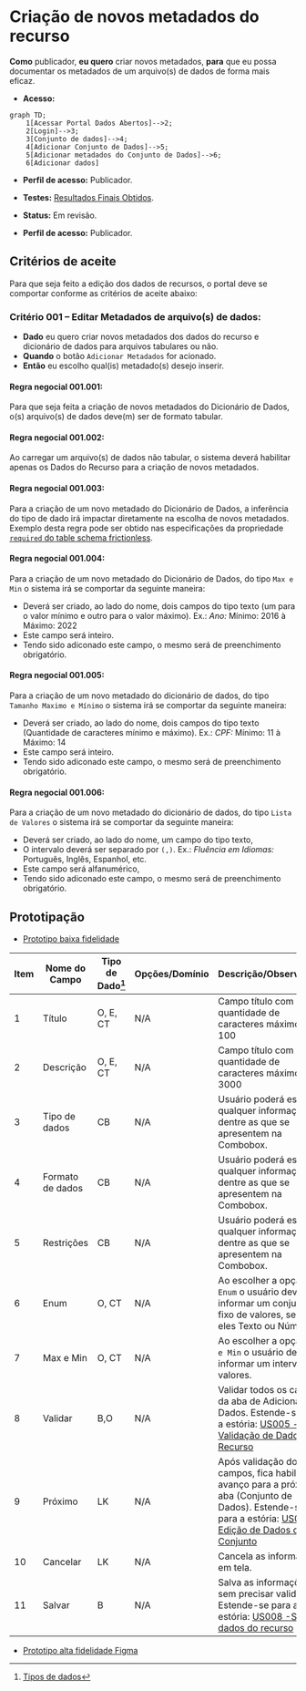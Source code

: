 # Criação de novos metadados do recurso

**Como** publicador, **eu quero**  criar novos metadados, **para** que eu possa documentar os metadados de um arquivo(s) de dados de forma mais eficaz.

- **Acesso:** 

```mermaid
graph TD;
    1[Acessar Portal Dados Abertos]-->2;
    2[Login]-->3;
    3[Conjunto de dados]-->4;
    4[Adicionar Conjunto de Dados]-->5;
    5[Adicionar metadados do Conjunto de Dados]-->6;
    6[Adicionar dados]
```

- **Perfil de acesso:** Publicador. 

- **Testes:** [Resultados Finais Obtidos](../../../testes/sprint_03/04_criacao_de_novos_metadados_do_recurso_casos_de_teste/#testes-realizados-pela-equipe-dcta-em-ambiente-da-cge).

- **Status:** Em revisão.

- **Perfil de acesso:** Publicador. 

## Critérios de aceite
Para que seja feito a edição dos dados de recursos, o portal deve se comportar conforme as critérios de aceite abaixo:

### **Critério 001 – Editar Metadados de arquivo(s) de dados:**
- **Dado** eu quero criar novos metadados dos dados do recurso e dicionário de dados para arquivos tabulares ou não.
- **Quando** o botão `Adicionar Metadados` for acionado.
- **Então** eu escolho qual(is) metadado(s) desejo inserir. 

#### **Regra negocial 001.001**: 
Para que seja feita a criação de novos metadados do Dicionário de Dados, o(s) arquivo(s) de dados deve(m) ser de formato tabular.

#### **Regra negocial 001.002**:
Ao carregar um arquivo(s) de dados não tabular, o sistema deverá habilitar apenas os Dados do Recurso para a criação de novos metadados.

#### **Regra negocial 001.003**:
Para a criação de um novo metadado do Dicionário de Dados, a inferência do tipo de dado irá impactar diretamente na escolha de novos metadados. Exemplo desta regra pode ser obtido nas especificações da propriedade [`required` do table schema frictionless](https://specs.frictionlessdata.io/table-schema/#constraints).

#### **Regra negocial 001.004**:
Para a criação de um novo metadado do Dicionário de Dados, do tipo `Max e Min` o sistema irá se comportar da seguinte maneira: 

- Deverá ser criado, ao lado do nome, dois campos do tipo texto (um para o valor mínimo e outro para o valor máximo). Ex.: *Ano:* Mínimo: 2016 à Máximo: 2022
- Este campo será inteiro.
- Tendo sido adiconado este campo, o mesmo será de preenchimento obrigatório.

#### **Regra negocial 001.005**:
Para a criação de um novo metadado do dicionário de dados, do tipo `Tamanho Maximo e Mínimo` o sistema irá se comportar da seguinte maneira: 

- Deverá ser criado, ao lado do nome, dois campos do tipo texto (Quantidade de caracteres mínimo e  máximo).  Ex.: *CPF:* Mínimo: 11 à Máximo: 14
- Este campo será inteiro.
- Tendo sido adiconado este campo, o mesmo será de preenchimento obrigatório.

#### **Regra negocial 001.006**:
Para a criação de um novo metadado do  dicionário de dados, do tipo `Lista de Valores` o sistema irá se comportar da seguinte maneira: 

- Deverá ser criado, ao lado do nome,  um campo do tipo texto,
- O intervalo deverá ser separado por `(,)`. Ex.: *Fluência em Idiomas:* Português, Inglês, Espanhol, etc.
- Este campo será alfanumérico,
- Tendo sido adiconado este campo, o mesmo será de preenchimento obrigatório.

## Prototipação

- [Prototipo baixa fidelidade](/assets/pdfs/prototipo_telas_ckan.pdf)

| Item |                        Nome do Campo                        | Tipo de Dado[^1] | Opções/Domínio |     Descrição/Observações      |
|------|-------------------------------------------------------------|------------------|----------------|--------------------------------|
|    1 | Título                 | O, E, CT              | N/A        | Campo título com quantidade de caracteres máximo de 100            |
|    2 | Descrição              | O, E, CT              | N/A            | Campo título com quantidade de caracteres máximo de 3000      |
|    3 | Tipo de dados | CB             | N/A            | Usuário poderá escolher qualquer informação dentre as que se apresentem na Combobox. |
|    4 | Formato de dados  | CB              | N/A            | Usuário poderá escolher qualquer informação dentre as que se apresentem na Combobox. |
|    5 | Restrições                         | CB                | N/A            | Usuário poderá escolher qualquer informação dentre as que se apresentem na Combobox.|
|    6 | Enum  | O, CT              | N/A            | Ao escolher a opção `Enum` o usuário deverá informar um conjunto fixo de valores, sendo eles Texto ou Números. |	
|    7 | Max e Min  | O, CT              | N/A            | Ao escolher a opção `Max e Min` o usuário deverá informar um intervalo de valores. |
|    8 |  Validar     | B,O             |  N/A       | Validar todos os campos da aba de Adicionar Dados. Estende-se para a estória: [US005  -Validação de Dados do Recurso](/estorias_de_usuarios/05_validacao_de_dados_do_recurso)
|    9 |   Próximo            |   LK            |      N/A      | Após validação dos campos, fica habilitado o avanço para a próxima aba (Conjunto de Dados). Estende-se para a estória: [US008  -Edição de Dados do Conjunto](/estorias_de_usuarios/06_edicao_de_dados_do_conjunto_do_recurso) |
|    10| Cancelar |     LK         |       N/A      | Cancela as informações em tela. |
|   11 | Salvar  |     B          |       N/A      | Salva as informações sem precisar validar. Estende-se para a estória: [US008  -Salvar dados do recurso](/estorias_de_usuarios/08_salvar_dados_do_recurso) |

- [Prototipo alta fidelidade Figma](https://www.figma.com/proto/X0SZVAiL6Auf6pqssoewnn/SEPLAG-CKAN?node-id=2%3A387&scaling=min-zoom&page-id=2%3A387&starting-point-node-id=217%3A1115) 

[^1]: [Tipos de dados](../../modelos/tipos_dado_formulario_html.md)
